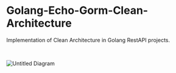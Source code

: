 # Golang-Echo-Gorm-Clean-Architecture

Implementation of Clean Architecture in Golang RestAPI projects.

<br>

![Untitled Diagram](https://user-images.githubusercontent.com/15135199/150567366-5ea535bf-07ac-4049-a24b-44a0cd5c21cf.png)
